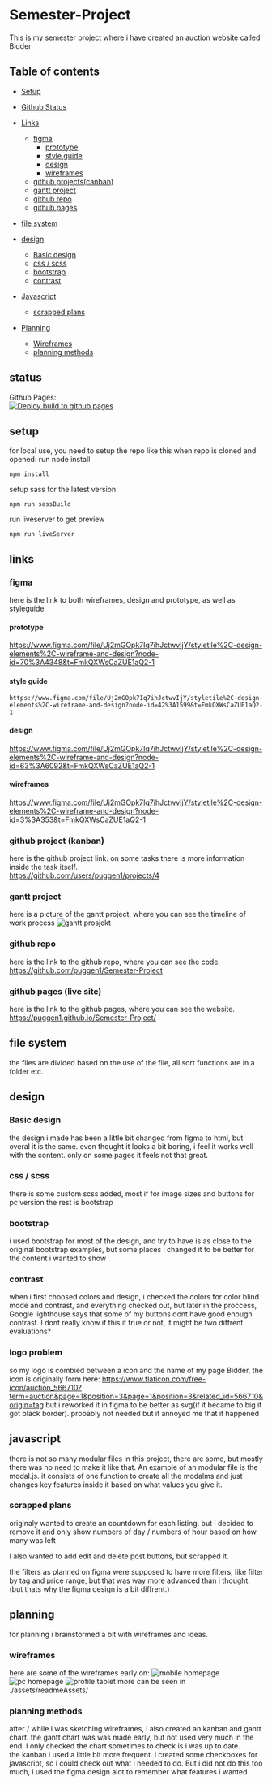 # Semester-Project
This is my semester project where i have created an auction website called Bidder

## Table of contents
* [Setup](#setup)
* [Github Status](#status)
* [Links](#links)
    * [figma](#figma)
        * [prototype](#prototype)
        * [style guide](#style-guide)
        * [design](#design)
        * [wireframes](#wireframes)
    * [github projects(canban)](#github-project-kanban)
    * [gantt project](#gantt-project)
    * [github repo](#github-repo)
    * [github pages](#github-pages-live-site)
    
* [file system](#file-system)
* [design](#design)
    * [Basic design](#basic-design)
    * [css / scss](#css-scss)
    * [bootstrap](#bootstrap)
    * [contrast](#contrast)
* [Javascript](#javascript)
    * [scrapped plans](#scrapped-plans)
* [Planning](#planning)
    * [Wireframes](#wireframes)
    * [planning methods](#planning-methods)

## status
Github Pages: <br>
[![Deploy build to github pages](https://github.com/puggen1/Semester-Project/actions/workflows/ghPages.yml/badge.svg)](https://github.com/puggen1/Semester-Project/actions/workflows/ghPages.yml)

## setup
for local use, you need to setup the repo like this
when repo is cloned and opened:
run node install
```
npm install
```
setup sass for the latest version
```
npm run sassBuild
```
run liveserver to get preview
```
npm run liveServer
```

## links

### figma
here is the link to both wireframes, design and prototype, as well as styleguide
#### prototype 
https://www.figma.com/file/Uj2mGOpk7Iq7ihJctwvIjY/styletile%2C-design-elements%2C-wireframe-and-design?node-id=70%3A4348&t=FmkQXWsCaZUE1aQ2-1
#### style guide
    https://www.figma.com/file/Uj2mGOpk7Iq7ihJctwvIjY/styletile%2C-design-elements%2C-wireframe-and-design?node-id=42%3A1599&t=FmkQXWsCaZUE1aQ2-1

#### design
https://www.figma.com/file/Uj2mGOpk7Iq7ihJctwvIjY/styletile%2C-design-elements%2C-wireframe-and-design?node-id=63%3A6092&t=FmkQXWsCaZUE1aQ2-1

#### wireframes 
https://www.figma.com/file/Uj2mGOpk7Iq7ihJctwvIjY/styletile%2C-design-elements%2C-wireframe-and-design?node-id=3%3A353&t=FmkQXWsCaZUE1aQ2-1
### github project (kanban)
here is the github project link. on some tasks there is more information inside the task itself. <br>
https://github.com/users/puggen1/projects/4

### gantt project
here is a picture of the gantt project, where you can see the timeline of work process
![gantt prosjekt](./assets/readmeAssets/semester-project-2022.png)

### github repo
here is the link to the github repo, where you can see the code. <br>
https://github.com/puggen1/Semester-Project

### github pages (live site)
here is the link to the github pages, where you can see the website. <br>
https://puggen1.github.io/Semester-Project/

## file system
the files are divided based on the use of the file, all sort functions are in a folder etc.

## design

### Basic design
the design i made has been a little bit changed from figma to html, but overal it is the same.
even thought it looks a bit boring, i feel it works well with the content. only on some pages it feels not that great.

### css / scss
there is some custom scss added, most if for image sizes and buttons for pc version
the rest is bootstrap
### bootstrap
i used bootstrap for most of the design, and try to have is as close to the original bootstrap examples, but some places i changed it to be better for the content i wanted to show

### contrast
when i first choosed colors and design, i checked the colors for color blind mode and contrast, and everything checked out, but later in the proccess, Google lighthouse says that some of my buttons dont have good enough contrast. I dont really know if this it true or not, it might be two diffrent evaluations?

### logo problem
so my logo is combied between a icon and the name of my page Bidder, the icon is originally form here:
https://www.flaticon.com/free-icon/auction_566710?term=auction&page=1&position=3&page=1&position=3&related_id=566710&origin=tag
but i reworked it in figma to be better as svg(if it became to big it got black border). 
probably not needed but it annoyed me that it happened


## javascript

there is not so many modular files in this project, there are some, but mostly there was no need to make it like that. An example of an modular file is the modal.js. it consists of one function to create all the modalms and just changes key features inside it based on what values you give it.
### scrapped plans
originaly wanted to create an countdown for each listing. but i decided to remove it and only show numbers of day / numbers of hour based on how many was left

I also wanted to add edit and delete post buttons, but scrapped it.

the filters as planned on figma were supposed to have more filters, like filter by tag and price range, but that was way more advanced than i thought. (but thats why the figma design is a bit diffrent.)



## planning
for planning i brainstormed a bit with wireframes and ideas.
### wireframes
here are some of the wireframes early on:
![mobile homepage](./assets/readmeAssets/IMG_4150.JPEG)
![pc homepage](./assets/readmeAssets/IMG_4147.JPEG)
![profile tablet](./assets/readmeAssets/IMG_4153.JPEG)
more can be seen in ./assets/readmeAssets/


### planning methods
after / while i was sketching wireframes, i also created an kanban and gantt chart.
the gantt chart was was made early, but not used very much in the end. I only checked the chart sometimes to check is i was up to date.
<br>
the kanban i used a little bit more frequent. i created some checkboxes for javascript, so i could check out what i needed to do. But i did not do this too much, i used the figma design alot to remember what features i wanted